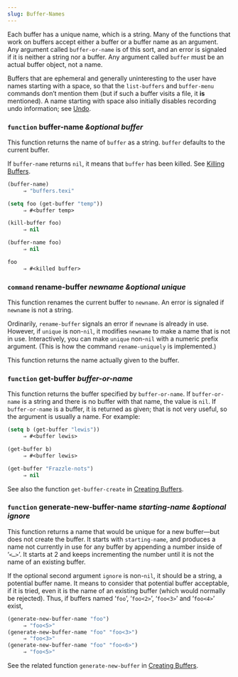 ```yaml
---
slug: Buffer-Names
---
```


Each buffer has a unique name, which is a string. Many of the functions that work on buffers accept either a buffer or a buffer name as an argument. Any argument called `buffer-or-name` is of this sort, and an error is signaled if it is neither a string nor a buffer. Any argument called `buffer` must be an actual buffer object, not a name.

Buffers that are ephemeral and generally uninteresting to the user have names starting with a space, so that the `list-buffers` and `buffer-menu` commands don’t mention them (but if such a buffer visits a file, it **is** mentioned). A name starting with space also initially disables recording undo information; see [Undo](Undo).

### <span className="tag function">`function`</span> **buffer-name** *\&optional buffer*

This function returns the name of `buffer` as a string. `buffer` defaults to the current buffer.

If `buffer-name` returns `nil`, it means that `buffer` has been killed. See [Killing Buffers](Killing-Buffers).

```lisp
(buffer-name)
     ⇒ "buffers.texi"
```



```lisp
(setq foo (get-buffer "temp"))
     ⇒ #<buffer temp>
```

```lisp
(kill-buffer foo)
     ⇒ nil
```

```lisp
(buffer-name foo)
     ⇒ nil
```

```lisp
foo
     ⇒ #<killed buffer>
```

### <span className="tag command">`command`</span> **rename-buffer** *newname \&optional unique*

This function renames the current buffer to `newname`. An error is signaled if `newname` is not a string.

Ordinarily, `rename-buffer` signals an error if `newname` is already in use. However, if `unique` is non-`nil`, it modifies `newname` to make a name that is not in use. Interactively, you can make `unique` non-`nil` with a numeric prefix argument. (This is how the command `rename-uniquely` is implemented.)

This function returns the name actually given to the buffer.

### <span className="tag function">`function`</span> **get-buffer** *buffer-or-name*

This function returns the buffer specified by `buffer-or-name`. If `buffer-or-name` is a string and there is no buffer with that name, the value is `nil`. If `buffer-or-name` is a buffer, it is returned as given; that is not very useful, so the argument is usually a name. For example:

```lisp
(setq b (get-buffer "lewis"))
     ⇒ #<buffer lewis>
```

```lisp
(get-buffer b)
     ⇒ #<buffer lewis>
```

```lisp
(get-buffer "Frazzle-nots")
     ⇒ nil
```

See also the function `get-buffer-create` in [Creating Buffers](Creating-Buffers).

### <span className="tag function">`function`</span> **generate-new-buffer-name** *starting-name \&optional ignore*

This function returns a name that would be unique for a new buffer—but does not create the buffer. It starts with `starting-name`, and produces a name not currently in use for any buffer by appending a number inside of ‘`<…>`’. It starts at 2 and keeps incrementing the number until it is not the name of an existing buffer.

If the optional second argument `ignore` is non-`nil`, it should be a string, a potential buffer name. It means to consider that potential buffer acceptable, if it is tried, even it is the name of an existing buffer (which would normally be rejected). Thus, if buffers named ‘`foo`’, ‘`foo<2>`’, ‘`foo<3>`’ and ‘`foo<4>`’ exist,

```lisp
(generate-new-buffer-name "foo")
     ⇒ "foo<5>"
(generate-new-buffer-name "foo" "foo<3>")
     ⇒ "foo<3>"
(generate-new-buffer-name "foo" "foo<6>")
     ⇒ "foo<5>"
```

See the related function `generate-new-buffer` in [Creating Buffers](Creating-Buffers).
